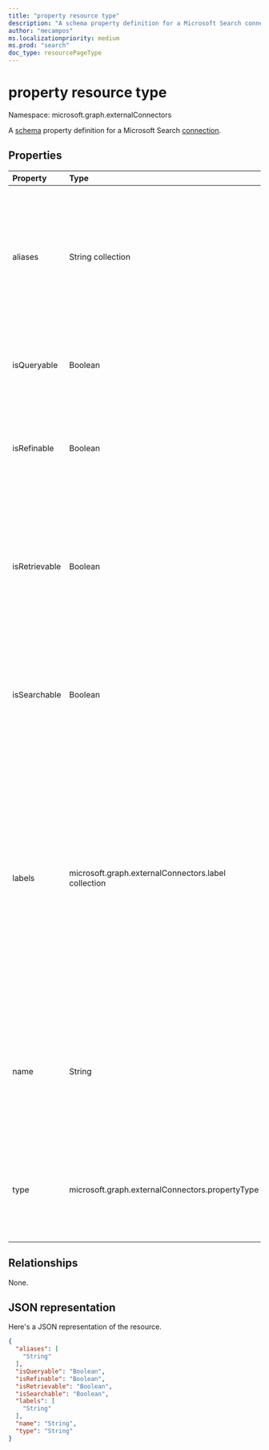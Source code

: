```yaml
---
title: "property resource type"
description: "A schema property definition for a Microsoft Search connection."
author: "mecampos"
ms.localizationpriority: medium
ms.prod: "search"
doc_type: resourcePageType
---
```


# property resource type

Namespace: microsoft.graph.externalConnectors



A [schema](externalconnectors-schema.md) property definition for a Microsoft Search [connection](externalconnectors-externalconnection.md).

## Properties
|Property|Type|Description|
|:---|:---|:---|
|aliases|String collection|A set of aliases or a friendly name for the property. Maximum 32 characters. Only alphanumeric characters allowed. For example, each string may not contain control characters, whitespace, or any of the following: `:`, `;`, `,`, `(`, `)`, `[`, `]`, `{`, `}`, `%`, `$`, `+`, `!`, `*`, `=`, `&`, `?`, `@`, `#`, `\`, `~`, `'`, `"`, `<`, `>`, `` ` ``, `^`. Optional.|
|isQueryable|Boolean|Specifies if the property is queryable. Queryable properties can be used in [Keyword Query Language (KQL) queries](/sharepoint/dev/general-development/keyword-query-language-kql-syntax-reference). Optional.|
|isRefinable|Boolean|Specifies if the property is refinable.  Refinable properties can be used to filter search results in the [Search API](search-api-overview.md) and add a refiner control in the Microsoft Search user experience. Optional.|
|isRetrievable|Boolean|Specifies if the property is retrievable. Retrievable properties are returned in the result set when items are returned by the search API. Retrievable properties are also available to add to the display template used to render search results. Optional.|
|isSearchable|Boolean|Specifies if the property is searchable. Only properties of type `String` or `StringCollection` can be searchable. Nonsearchable properties aren't added to the search index. Optional.|
|labels|microsoft.graph.externalConnectors.label collection|Specifies one or more well-known tags added against a property. Labels help Microsoft Search understand the semantics of the data in the connection. Adding appropriate labels would result in an enhanced search experience (for example, better relevance). The possible values are: `title`, `url`, `createdBy`, `lastModifiedBy`, `authors`, `createdDateTime`, `lastModifiedDateTime`, `fileName`, `fileExtension`, `iconUrl`, `unknownFutureValue`. Optional.|
|name|String|The name of the property. Maximum 32 characters. Only alphanumeric characters allowed. For example, each string may not contain control characters, whitespace, or any of the following: `:`, `;`, `,`, `(`, `)`, `[`, `]`, `{`, `}`, `%`, `$`, `+`, `!`, `*`, `=`, `&`, `?`, `@`, `#`, `\`, `~`, `'`, `"`, `<`, `>`, `` ` ``, `^`.  Required.|
|type|microsoft.graph.externalConnectors.propertyType|The data type of the property. Possible values are: `string`, `int64`, `double`, `dateTime`, `boolean`, `stringCollection`, `int64Collection`, `doubleCollection`, `dateTimeCollection`, `unknownFutureValue`.|

## Relationships
None.

## JSON representation
Here's a JSON representation of the resource.
<!-- {
  "blockType": "resource",
  "@odata.type": "microsoft.graph.externalConnectors.property"
}
-->
``` json
{
  "aliases": [
    "String"
  ],
  "isQueryable": "Boolean",
  "isRefinable": "Boolean",
  "isRetrievable": "Boolean",
  "isSearchable": "Boolean",
  "labels": [
    "String"
  ],
  "name": "String",
  "type": "String"
}
```

